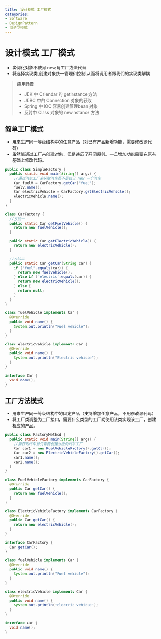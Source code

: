 ```yaml
---
title: 设计模式 工厂模式
categories:
- Software
- DesignPattern
- 创建型模式
---
```

# 设计模式 工厂模式

- 实例化对象不使用 new,用工厂方法代替
- 将选择实现类,创建对象统一管理和控制,从而将调用者跟我们的实现类解耦

> **应用场景**
>
> - JDK 中 Calendar 的 getInstance 方法
> - JDBC 中的 Connection 对象的获取
> - Spring 中 IOC 容器创建管理bean 对象
> - 反射中 Class 对象的 newInstance 方法

## 简单工厂模式

- 用来生产同一等级结构中的任意产品（对已有产品新增功能，需要修改源代码）
- 虽然能通过工厂来创建对象，但是违反了开闭原则。一旦增加功能需要在原有基础上修改代码。

```java
public class SimpleFactory {
  public static void main(String[] args) {
    //通过汽车工厂来获取汽车而不是自己 new 一个汽车
    Car fuelV = CarFactory.getCar("fuel");
    fuelV.name();
    Car electricVehicle = CarFactory.getElectricVehicle();
    electricVehicle.name();
  }
}

class CarFactory {
  //方法一
  public static Car getFuelVehicle() {
    return new fuelVehicle();
  }

  public static Car getElectricVehicle() {
    return new electricVehicle();
  }

  //方法二
  public static Car getCar(String car) {
    if ("fuel".equals(car)) {
      return new fuelVehicle();
    } else if ("electric".equals(car)) {
      return new electricVehicle();
    } else {
      return null;
    }
  }
}

class fuelVehicle implements Car {
  @Override
  public void name() {
    System.out.println("Fuel vehicle");
  }
}

class electricVehicle implements Car {
  @Override
  public void name() {
    System.out.println("Electric vehicle");
  }
}

interface Car {
  void name();
}
```

## 工厂方法模式

- 用来生产同一等级结构中的固定产品（支持增加任意产品，不用修改源代码）
- 将工厂类调整为工厂接口，需要什么类型的工厂就使用该类实现该工厂，创建相应的产品。

```java
public class FactoryMethod {
  public static void main(String[] args) {
    //要获取汽车首先需要创建对应的汽车工厂
    Car car1 = new FuelVehicleFactory().getCar();
    Car car2 = new ElectricVehicleFactory().getCar();
    car1.name();
    car2.name();
  }
}

class FuelVehicleFactory implements CarFactory {
  @Override
  public Car getCar() {
    return new fuelVehicle();
  }
}

class ElectricVehicleFactory implements CarFactory {
  @Override
  public Car getCar() {
    return new electricVehicle();
  }
}

interface CarFactory {
  Car getCar();
}

class fuelVehicle implements Car {
  @Override
  public void name() {
    System.out.println("Fuel vehicle");
  }
}

class electricVehicle implements Car {
  @Override
  public void name() {
    System.out.println("Electric vehicle");
  }
}

interface Car {
  void name();
}
```